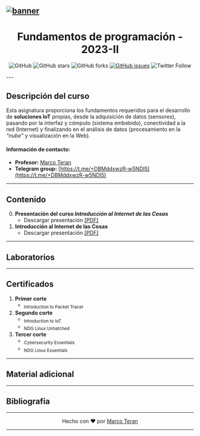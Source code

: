 [![banner](/_assets/pics/progfundbanner.png)](https://github.com/marcoteran/progfund)
---
<div align="center">

# Fundamentos de programación - 2023-II
![GitHub](https://img.shields.io/github/license/marcoteran/progfund)
![GitHub stars](https://img.shields.io/github/stars/marcoteran/progfund)
![GitHub forks](https://img.shields.io/github/forks/marcoteran/progfund)
[![GitHub issues](https://img.shields.io/github/issues/marcoteran/progfund?color=%23fa251e&logo=GitHub)](https://github.com/marcoteran/progfund/issues)
![Twitter Follow](https://img.shields.io/twitter/follow/marcotulioteran?style=social)
</div>
---

## Descripción del curso
Esta asignatura proporciona los fundamentos requeridos para el desarrollo de **soluciones IoT** propias, desde la adquisición de datos (sensores), pasando por la interfaz y cómputo (sistema embebido), conectividad a la red (Internet) y finalizando en el análisis de datos (procesamiento en la *“nube”* y visualización en la Web).

#### Información de contacto:
* **Profesor:** [Marco Teran](https://marcoteran.github.io/)
* **Telegram group:** [https://t.me/+DBMddxwzR-w5NDI5](https://t.me/+DBMddxwzR-w5NDI5)
---

## Contenido
0. **Presentación del curso *Introducción al Internet de las Cosas***
	* Descargar presentación [[PDF]](https://github.com/marcoteran/progfund/raw/master/lectures/00_automation_syllabus.pdf)
1. **Introducción al Internet de las Cosas**
	* Descargar presentación [[PDF]](https://github.com/marcoteran/progfund/raw/master/lectures/01_automation_introduction.pdf)


---		
## Laboratorios


---
## Certificados
1. **Primer corte**
	* <sub>Introduction to Packet Tracer</sub>
2. **Segundo corte**
	* <sub>Introduction to IoT</sub>
	* <sub>NDG Linux Unhatched</sub>
3. **Tercer corte**
	* <sub>Cybersecurity Essentials</sub>
	* <sub>NDG Linux Essentials</sub>

---
## Material adicional


---
## Bibliografía

---

<div align="center">

Hecho con ❤️ por [Marco Teran](https://github.com/marcoteran)

</div>

---
